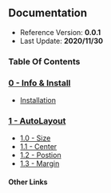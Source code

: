 ## Documentation

- Reference Version: **0.0.1**
- Last Update: **2020/11/30**

### Table Of Contents

### [0 - Info & Install](0.informations.md)

- [Installation](0.informations.md#installation)

### [1 - AutoLayout](1.autolayout.md)

- [1.0 - Size](1.autolayout.md#size)
- [1.1 - Center](1.autolayout.md#center)
- [1.2 - Postion](1.autolayout.md#position)
- [1.3 - Margin](1.autolayout.md#margin)


#### Other Links
